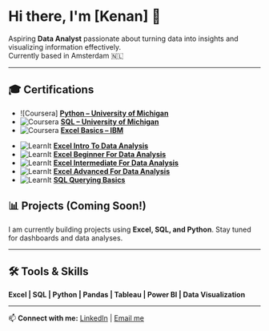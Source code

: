 # Hi there, I'm [Kenan] 👋

Aspiring **Data Analyst** passionate about turning data into insights and visualizing information effectively.  
Currently based in Amsterdam 🇳🇱  

---
## 🎓 Certifications

<!-- Coursera / IBM sertifikaları -->
- ![Coursera] [**Python – University of Michigan**](certificates/pythonmichiganuniversty.png)
- ![Coursera](https://img.shields.io/badge/Coursera-Completed-brightgreen) [**SQL – University of Michigan**](certificates/sqlmichiganuniversty.png)
- ![Coursera](https://img.shields.io/badge/Coursera-Completed-brightgreen) [**Excel Basics – IBM**](certificates/excelbasicsibm.jpeg)

<!-- LearnIt sertifikaları -->
- ![LearnIt](https://img.shields.io/badge/LearnIt-Certificate-blue) [**Excel Intro To Data Analysis**](certificates/excelintro.png)
- ![LearnIt](https://img.shields.io/badge/LearnIt-Certificate-blue) [**Excel Beginner For Data Analysis**](certificates/excelbeginner.png)
- ![LearnIt](https://img.shields.io/badge/LearnIt-Certificate-blue) [**Excel Intermediate For Data Analysis**](certificates/excelintermediate.png)
- ![LearnIt](https://img.shields.io/badge/LearnIt-Certificate-blue) [**Excel Advanced For Data Analysis**](https://raw.githubusercontent.com/Kenantkurt/Kenantkurt/main/certificates/exceladvanced.png)
- ![LearnIt](https://img.shields.io/badge/LearnIt-Certificate-blue) [**SQL Querying Basics**](certificates/sqlquerybasics.png)

## 📊 Projects (Coming Soon!)
I am currently building projects using **Excel, SQL, and Python**. Stay tuned for dashboards and data analyses.  

---

## 🛠️ Tools & Skills
**Excel | SQL | Python | Pandas | Tableau | Power BI | Data Visualization**

---

📫 **Connect with me:** [LinkedIn](https://www.linkedin.com/in/kenan-tufan-k-263000308/) | [Email me](kenantkurt@gmail.com)
